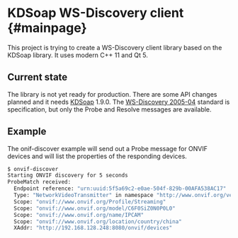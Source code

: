 <!--
Copyright (C) 2019-2020 Casper Meijn <casper@meijn.net>

SPDX-License-Identifier: GPL-3.0-or-later
-->

# KDSoap WS-Discovery client                {#mainpage}

This project is trying to create a WS-Discovery client library based on the KDSoap
library. It uses modern C++ 11 and Qt 5.

## Current state

The library is not yet ready for production. There are some API changes planned and it needs [KDSoap](https://github.com/KDAB/KDSoap) 1.9.0. The [WS-Discovery 2005-04](http://schemas.xmlsoap.org/ws/2005/04/discovery/) standard is specification, but only the Probe and Resolve messages are available.

## Example

The onif-discover example will send out a Probe message for ONVIF devices and will list the properties of the responding devices.

```bash
$ onvif-discover
Starting ONVIF discovery for 5 seconds
ProbeMatch received:
  Endpoint reference: "urn:uuid:5f5a69c2-e0ae-504f-829b-00AFA538AC17"
  Type: "NetworkVideoTransmitter" in namespace "http://www.onvif.org/ver10/network/wsdl"
  Scope: "onvif://www.onvif.org/Profile/Streaming"
  Scope: "onvif://www.onvif.org/model/C6F0SiZ0N0P0L0"
  Scope: "onvif://www.onvif.org/name/IPCAM"
  Scope: "onvif://www.onvif.org/location/country/china"
  XAddr: "http://192.168.128.248:8080/onvif/devices"
```
